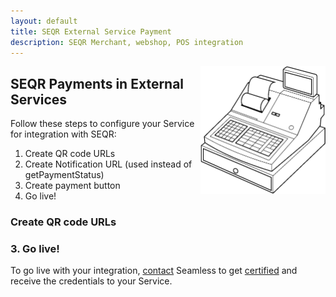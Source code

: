 ```yaml
---
layout: default
title: SEQR External Service Payment
description: SEQR Merchant, webshop, POS integration
---
```


<img src="/assets/images/cash_register_bw.png" align="right" width="200px"/>

## SEQR Payments in External Services


Follow these steps to configure your Service for integration with SEQR:

1. Create QR code URLs 
2. Create Notification URL (used instead of getPaymentStatus)
2. Create payment button
3. Go live!


### Create QR code URLs





### 3. Go live!

To go live with your integration, [contact](/contact) Seamless to get [certified](/merchant/reference/certification.html) and receive the credentials to your Service.



